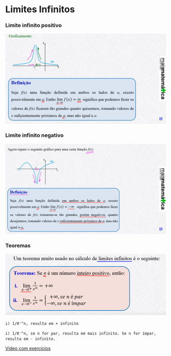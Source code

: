# Limites Infinitos

### Limite infinito positivo
![img01](https://github.com/joao-pedro-angelo/AventurasPi/blob/main/imgs/limiteInfinitoPositivo.png)


### Limite infinito negativo
![img02](https://github.com/joao-pedro-angelo/AventurasPi/blob/main/imgs/limiteInfinitoNegativo.png)


### Teoremas
![img03](https://github.com/joao-pedro-angelo/AventurasPi/blob/main/imgs/teoremaLimiteInfinito.png)

```i) 1/0⁺^n, resulta em + infinito```

```i) 1/0⁻^n, se n for par, resulta em mais infinito. Se n for ímpar, resulta em - infinito.```

[Vídeo com exercícios](https://youtu.be/MKms8CesZn8?si=9Bh84DqQT1GtQjiQ)
